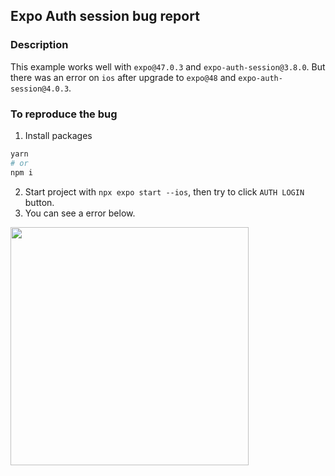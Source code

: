 ## Expo Auth session bug report

### Description

This example works well with `expo@47.0.3` and `expo-auth-session@3.8.0`. But there was an error on `ios` after upgrade to `expo@48` and `expo-auth-session@4.0.3`.

### To reproduce the bug

1. Install packages

```sh
yarn
# or
npm i
```

2. Start project with `npx expo start --ios`, then try to click `AUTH LOGIN` button.
3. You can see a error below.

<img width="381" src="https://user-images.githubusercontent.com/58724686/221757058-f4a2251a-c49a-443e-8723-75237f9b5692.png">
